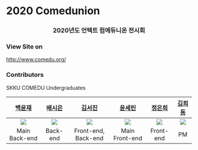 # 2020 Comedunion

<div align="center">
<h3>
2020년도 언텍트 컴에듀니온 전시회
</h3>
</div>

### View Site on
http://www.comedu.org/

### Contributors
SKKU COMEDU Undergraduates

|  [백윤재](https://github.com/WhyJYJ)  |  [배시은](https://github.com/sieun-Bae)  | [김서진](https://github.com/Seojinseojin) | [윤세린](https://github.com/Serin-yoon) | [정은희](https://github.com/Eunhee-JJ) | [김희동](https://github.com/ruthetum) |
| :----: | :-----: | :----: | :-----: | :----: | :----: |
| <img src="https://github.com/WhyJYJ.png"></img> | <img src="https://github.com/sieun-Bae.png"></img> | <img src="https://github.com/Seojinseojin.png"></img> | <img src="https://github.com/Serin-yoon.png"></img> | <img src="https://github.com/Eunhee-JJ.png"></img> | <img src="https://github.com/ruthetum.png"></img> |
| Main Back-end | Back-end | Front-end, Back-end | Main Front-end | Front-end | PM |
